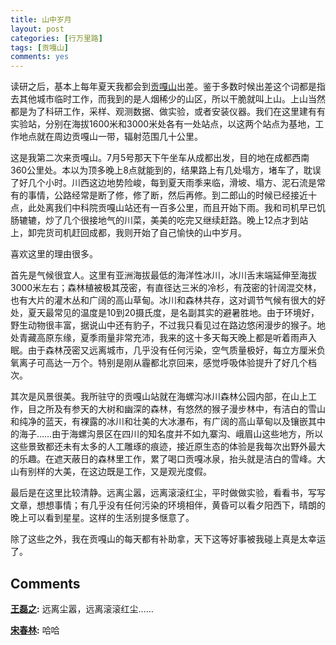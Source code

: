 ```yaml
---
title: 山中岁月
layout: post
categories: [行万里路]
tags: [贡嘎山]
comments: yes
---
```


读研之后，基本上每年夏天我都会到[贡嘎山](http://baike.baidu.com/view/26864.htm)出差。鉴于多数时候出差这个词都是指去其他城市临时工作，而我到的是人烟稀少的山区，所以干脆就叫上山。上山当然都是为了科研工作，采样、观测数据、做实验，或者安装仪器。我们在这里建有有实验站，分别在海拔1600米和3000米处各有一处站点，以这两个站点为基地，工作地点就在周边贡嘎山一带，辐射范围几十公里。 

这是我第二次来贡嘎山。7月5号那天下午坐车从成都出发，目的地在成都西南360公里处。本以为顶多晚上8点就能到的，结果路上有几处塌方，堵车了，耽误了好几个小时。川西这边地势险峻，每到夏天雨季来临，滑坡、塌方、泥石流是常有的事情，公路经常是断了修，修了断，然后再修。到二郎山的时候已经接近十点，此处离我们中科院贡嘎山站还有一百多公里，而且开始下雨。我和司机早已饥肠辘辘，炒了几个很接地气的川菜，美美的吃完又继续赶路。晚上12点才到站上，卸完货司机赶回成都，我则开始了自己愉快的山中岁月。 

喜欢这里的理由很多。 

首先是气候很宜人。这里有亚洲海拔最低的海洋性冰川，冰川舌末端延伸至海拔3000米左右；森林植被极其茂密，有直径达三米的冷杉，有茂密的针阔混交林，也有大片的灌木丛和广阔的高山草甸。冰川和森林共存，这对调节气候有很大的好处，夏天最常见的温度是10到20摄氏度，是名副其实的避暑胜地。由于环境好，野生动物很丰富，据说山中还有豹子，不过我只看见过在路边悠闲漫步的猴子。地处青藏高原东缘，夏季雨量非常充沛，我来的这十多天每天晚上都是听着雨声入眠。由于森林茂密又远离城市，几乎没有任何污染，空气质量极好，每立方厘米负氧离子可高达一万个。特别是刚从霾都北京回来，感觉呼吸体验提升了好几个档次。 

其次是风景很美。我所驻守的贡嘎山站就在海螺沟冰川森林公园内部，在山上工作，目之所及有参天的大树和幽深的森林，有悠然的猴子漫步林中，有洁白的雪山和纯净的蓝天，有裸露的冰川和壮美的大冰瀑布，有广阔的高山草甸以及镶嵌其中的海子……由于海螺沟景区在四川的知名度并不如九寨沟、峨眉山这些地方，所以这些景致都还未有太多的人工雕琢的痕迹，接近原生态的体验是我每次出野外最大的乐趣。在遮天蔽日的森林里工作，累了喝口贡嘎冰泉，抬头就是洁白的雪峰。大山有别样的大美，在这边既是工作，又是观光度假。 

最后是在这里比较清静。远离尘嚣，远离滚滚红尘，平时做做实验，看看书，写写文章，想想事情；有几乎没有任何污染的环境相伴，黄昏可以看夕阳西下，晴朗的晚上可以看到星星。这样的生活别提多惬意了。 

除了这些之外，我在贡嘎山的每天都有补助拿，天下这等好事被我碰上真是太幸运了。

## Comments

**[王磊之](#14127 "2014-08-24 10:45:25"):** 远离尘嚣，远离滚滚红尘……

**[宋春林](#14813 "2014-08-28 09:27:16"):** 哈哈

